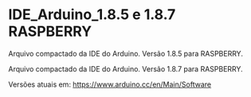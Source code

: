 # IDE_Arduino_1.8.5 e 1.8.7 RASPBERRY
Arquivo compactado da IDE do Arduino. Versão 1.8.5 para RASPBERRY.

Arquivo compactado da IDE do Arduino. Versão 1.8.7 para RASPBERRY.

Versões atuais em:
https://www.arduino.cc/en/Main/Software
